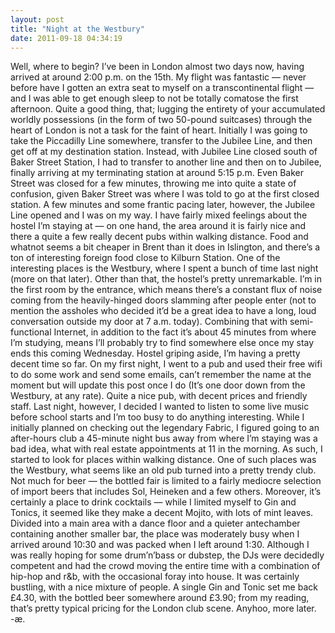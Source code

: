 ```yaml
---
layout: post
title: "Night at the Westbury"
date: 2011-09-18 04:34:19
---
```


Well, where to begin? I’ve been in London almost two days now, having arrived at around 2:00 p.m. on the 15th. My flight was fantastic — never before have I gotten an extra seat to myself on a transcontinental flight — and I was able to get enough sleep to not be totally comatose the first afternoon. Quite a good thing, that; lugging the entirety of your accumulated worldly possessions (in the form of two 50-pound suitcases) through the heart of London is not a task for the faint of heart. Initially I was going to take the Piccadilly Line somewhere, transfer to the Jubilee Line, and then get off at my destination station. Instead, with Jubilee Line closed south of Baker Street Station, I had to transfer to another line and then on to Jubilee, finally arriving at my terminating station at around 5:15 p.m. Even Baker Street was closed for a few minutes, throwing me into quite a state of confusion, given Baker Street was where I was told to go at the first closed station. A few minutes and some frantic pacing later, however, the Jubilee Line opened and I was on my way. I have fairly mixed feelings about the hostel I’m staying at — on one hand, the area around it is fairly nice and there a quite a few really decent pubs within walking distance. Food and whatnot seems a bit cheaper in Brent than it does in Islington, and there’s a ton of interesting foreign food close to Kilburn Station. One of the interesting places is the Westbury, where I spent a bunch of time last night (more on that later). Other than that, the hostel’s pretty unremarkable. I’m in the first room by the entrance, which means there’s a constant flux of noise coming from the heavily-hinged doors slamming after people enter (not to mention the assholes who decided it’d be a great idea to have a long, loud conversation outside my door at 7 a.m. today). Combining that with semi-functional Internet, in addition to the fact it’s about 45 minutes from where I’m studying, means I’ll probably try to find somewhere else once my stay ends this coming Wednesday. Hostel griping aside, I’m having a pretty decent time so far. On my first night, I went to a pub and used their free wifi to do some work and send some emails, can’t remember the name at the moment but will update this post once I do (It’s one door down from the Westbury, at any rate). Quite a nice pub, with decent prices and friendly staff. Last night, however, I decided I wanted to listen to some live music before school starts and I’m too busy to do anything interesting. While I initially planned on checking out the legendary Fabric, I figured going to an after-hours club a 45-minute night bus away from where I’m staying was a bad idea, what with real estate appointments at 11 in the morning. As such, I started to look for places within walking distance. One of such places was the Westbury, what seems like an old pub turned into a pretty trendy club. Not much for beer — the bottled fair is limited to a fairly mediocre selection of import beers that includes Sol, Heineken and a few others. Moreover, it’s certainly a place to drink cocktails — while I limited myself to Gin and Tonics, it seemed like they make a decent Mojito, with lots of mint leaves. Divided into a main area with a dance floor and a quieter antechamber containing another smaller bar, the place was moderately busy when I arrived around 10:30 and was packed when I left around 1:30. Although I was really hoping for some drum’n’bass or dubstep, the DJs were decidedly competent and had the crowd moving the entire time with a combination of hip-hop and r&b, with the occasional foray into house. It was certainly bustling, with a nice mixture of people. A single Gin and Tonic set me back £4.30, with the bottled beer somewhere around £3.90; from my reading, that’s pretty typical pricing for the London club scene. Anyhoo, more later. -æ.